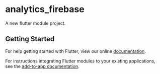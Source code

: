 # analytics_firebase

A new flutter module project.

## Getting Started

For help getting started with Flutter, view our online
[documentation](https://flutter.dev/).

For instructions integrating Flutter modules to your existing applications, see
the [add-to-app documentation](https://flutter.dev/docs/development/add-to-app).
